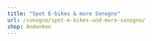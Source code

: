 ```yaml
---
title: "Spot E-bikes & more Sonogno"
url: /sonogno/spot-e-bikes-und-more-sonogno/
shop: Andenken
---
```


